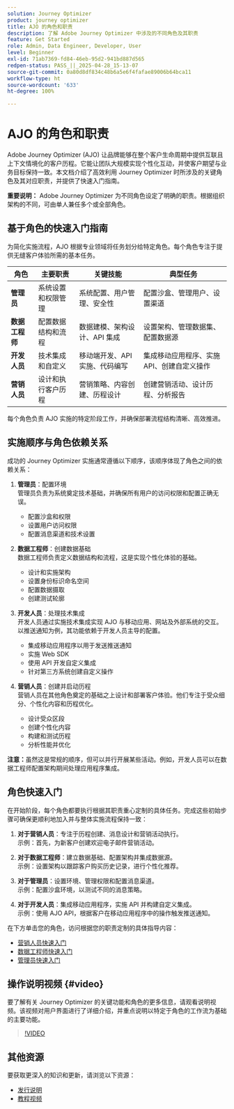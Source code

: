 ```yaml
---
solution: Journey Optimizer
product: journey optimizer
title: AJO 的角色和职责
description: 了解 Adobe Journey Optimizer 中涉及的不同角色及其职责
feature: Get Started
role: Admin, Data Engineer, Developer, User
level: Beginner
exl-id: 71ab7369-fd84-46eb-95d2-941bd887d565
redpen-status: PASS_||_2025-04-28_15-13-07
source-git-commit: 0a80d8df834c48b6a5e6f4fafae89006b64bca11
workflow-type: ht
source-wordcount: '633'
ht-degree: 100%

---
```



# AJO 的角色和职责

Adobe Journey Optimizer (AJO) 让品牌能够在整个客户生命周期中提供互联且上下文情境化的客户历程。它能让团队大规模实现个性化互动，并使客户期望与业务目标保持一致。本文档介绍了高效利用 Journey Optimizer 时所涉及的关键角色及其对应职责，并提供了快速入门指南。

**重要说明：** Adobe Journey Optimizer 为不同角色设定了明确的职责。根据组织架构的不同，可由单人兼任多个或全部角色。

## 基于角色的快速入门指南

为简化实施流程，AJO 根据专业领域将任务划分给特定角色。每个角色专注于提供无缝客户体验所需的基本任务。

| 角色 | 主要职责 | 关键技能 | 典型任务 |
|-------------------|----------------------------------|--------------------------------|-----------------------------------------------|
| **管理员** | 系统设置和权限管理 | 系统配置、用户管理、安全性 | 配置沙盒、管理用户、设置渠道 |
| **数据工程师** | 配置数据结构和流程 | 数据建模、架构设计、API 集成 | 设置架构、管理数据集、配置数据源 |
| **开发人员** | 技术集成和自定义 | 移动端开发、API 实施、代码编写 | 集成移动应用程序、实施 API、创建自定义操作 |
| **营销人员** | 设计和执行客户历程 | 营销策略、内容创建、历程设计 | 创建营销活动、设计历程、分析报告 |

每个角色负责 AJO 实施的特定阶段工作，并确保部署流程结构清晰、高效推进。

## 实施顺序与角色依赖关系

成功的 Journey Optimizer 实施通常遵循以下顺序，该顺序体现了角色之间的依赖关系：

1. **管理员**：配置环境\
   管理员负责为系统奠定技术基础，并确保所有用户的访问权限和配置正确无误。
   * 配置沙盒和权限
   * 设置用户访问权限
   * 配置消息渠道和技术设置

2. **数据工程师**：创建数据基础\
   数据工程师负责定义数据结构和流程，这是实现个性化体验的基础。
   * 设计和实施架构
   * 设置身份标识命名空间
   * 配置数据摄取
   * 创建测试轮廓

3. **开发人员**：处理技术集成\
   开发人员通过实施技术集成实现 AJO 与移动应用、网站及外部系统的交互。以推送通知为例，其功能依赖于开发人员主导的配置。
   * 集成移动应用程序以用于发送推送通知
   * 实施 Web SDK
   * 使用 API 开发自定义集成
   * 针对第三方系统创建自定义操作

4. **营销人员**：创建并启动历程\
   营销人员在其他角色奠定的基础之上设计和部署客户体验。他们专注于受众细分、个性化内容和历程优化。
   * 设计受众区段
   * 创建个性化内容
   * 构建和测试历程
   * 分析性能并优化

**注意：**&#x200B;虽然这是常规的顺序，但可以并行开展某些活动。例如，开发人员可以在数据工程师配置架构期间处理应用程序集成。

## 角色快速入门

在开始阶段，每个角色都要执行根据其职责重心定制的具体任务。完成这些初始步骤可确保更顺利地加入并与整体实施流程保持一致：

1. **对于营销人员**：专注于历程创建、消息设计和营销活动执行。\
   示例：首先，为新客户创建欢迎电子邮件营销活动。

2. **对于数据工程师**：建立数据基础、配置架构并集成数据源。\
   示例：设置架构以跟踪客户购买历史记录，进行个性化推荐。

3. **对于管理员**：设置环境、管理权限和配置消息渠道。\
   示例：配置沙盒环境，以测试不同的消息策略。

4. **对于开发人员**：集成移动应用程序，实施 API 并构建自定义集成。\
   示例：使用 AJO API，根据客户在移动应用程序中的操作触发推送通知。

在下方单击您的角色，访问根据您的职责定制的具体指导内容：

* [营销人员快速入门](path/marketer.md)
* [数据工程师快速入门](path/data-engineer.md)
* [管理员快速入门](path/administrator.md)

## 操作说明视频 {#video}

要了解有关 Journey Optimizer 的关键功能和角色的更多信息，请观看说明视频。该视频对用户界面进行了详细介绍，并重点说明以特定于角色的工作流为基础的主要功能。

>[!VIDEO](https://video.tv.adobe.com/v/3424995?quality=12)

## 其他资源

要获取更深入的知识和更新，请浏览以下资源：

* [发行说明](../rn/release-notes.md)
* [教程视频](https://experienceleague.adobe.com/docs/journey-optimizer-learn/tutorials/overview.html?lang=zh-Hans)